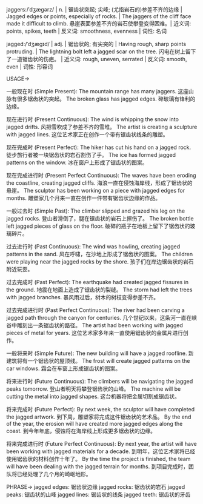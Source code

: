 jaggers:/ˈdʒæɡərz/ | n. | 锯齿状突起; 尖峰; (尤指岩石的)参差不齐的边缘 | Jagged edges or points, especially of rocks. | The jaggers of the cliff face made it difficult to climb. 悬崖表面参差不齐的岩石使攀登变得困难。| 近义词: points, spikes, teeth | 反义词: smoothness, evenness | 词性: 名词

jagged:/ˈdʒæɡɪd/ | adj. | 锯齿状的; 有尖突的 | Having rough, sharp points protruding. |  The lightning bolt left a jagged scar on the tree. 闪电在树上留下了一道锯齿状的伤疤。 | 近义词: rough, uneven, serrated | 反义词: smooth, even | 词性: 形容词

USAGE->

一般现在时 (Simple Present):
The mountain range has many jaggers.  这座山脉有很多锯齿状的突起。
The broken glass has jagged edges.  碎玻璃有锋利的边缘。

现在进行时 (Present Continuous):
The wind is whipping the snow into jagged drifts. 风把雪吹成了参差不齐的雪堆。
The artist is creating a sculpture with jagged lines.  这位艺术家正在创作一个带有锯齿状线条的雕塑。

现在完成时 (Present Perfect):
The hiker has cut his hand on a jagged rock.  徒步旅行者被一块锯齿状的岩石割伤了手。
The ice has formed jagged patterns on the window. 冰在窗户上形成了锯齿状的图案。

现在完成进行时 (Present Perfect Continuous):
The waves have been eroding the coastline, creating jagged cliffs. 海浪一直在侵蚀海岸线，形成了锯齿状的悬崖。
The sculptor has been working on a piece with jagged edges for months.  雕塑家几个月来一直在创作一件带有锯齿状边缘的作品。

一般过去时 (Simple Past):
The climber slipped and grazed his leg on the jagged rocks.  登山者滑倒了，腿在锯齿状的岩石上擦伤了。
The broken bottle left jagged pieces of glass on the floor. 破碎的瓶子在地板上留下了锯齿状的玻璃碎片。

过去进行时 (Past Continuous):
The wind was howling, creating jagged patterns in the sand.  风在呼啸，在沙地上形成了锯齿状的图案。
The children were playing near the jagged rocks by the shore. 孩子们在岸边锯齿状的岩石附近玩耍。

过去完成时 (Past Perfect):
The earthquake had created jagged fissures in the ground.  地震在地面上造成了锯齿状的裂缝。
The storm had left the trees with jagged branches.  暴风雨过后，树木的树枝变得参差不齐。

过去完成进行时 (Past Perfect Continuous):
The river had been carving a jagged path through the canyon for centuries.  几个世纪以来，这条河一直在峡谷中雕刻出一条锯齿状的路径。
The artist had been working with jagged pieces of metal for years.  这位艺术家多年来一直使用锯齿状的金属片进行创作。

一般将来时 (Simple Future):
The new building will have a jagged roofline.  新建筑将有一个锯齿状的屋顶线。
The frost will create jagged patterns on the car windows.  霜会在车窗上形成锯齿状的图案。

将来进行时 (Future Continuous):
The climbers will be navigating the jagged peaks tomorrow.  登山者明天将攀登锯齿状的山峰。
The machine will be cutting the metal into jagged shapes.  这台机器将把金属切割成锯齿状。

将来完成时 (Future Perfect):
By next week, the sculptor will have completed the jagged artwork.  到下周，雕塑家将完成这件锯齿状的艺术品。
By the end of the year, the erosion will have created more jagged edges along the coast.  到今年年底，侵蚀将在海岸线上形成更多锯齿状的边缘。

将来完成进行时 (Future Perfect Continuous):
By next year, the artist will have been working with jagged materials for a decade.  到明年，这位艺术家将已经使用锯齿状的材料创作十年了。
By the time the project is finished, the team will have been dealing with the jagged terrain for months.  到项目完成时，团队将已经处理了几个月的崎岖地形。


PHRASE->
jagged edges: 锯齿状边缘
jagged rocks: 锯齿状的岩石
jagged peaks: 锯齿状的山峰
jagged lines: 锯齿状的线条
jagged teeth: 锯齿状的牙齿
